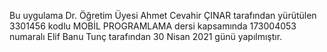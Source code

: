 Bu uygulama Dr. Öğretim Üyesi Ahmet Cevahir ÇINAR tarafından
yürütülen 3301456 kodlu MOBİL PROGRAMLAMA dersi
kapsamında 173004053 numaralı Elif Banu Tunç tarafından 30 Nisan 2021 günü yapılmıştır.								

